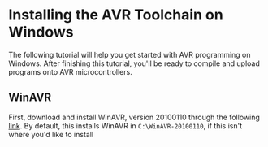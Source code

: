 # Installing the AVR Toolchain on Windows

The following tutorial will help you get started with AVR programming on
Windows. After finishing this tutorial, you'll be ready to compile and upload
programs onto AVR microcontrollers.

## WinAVR

First, download and install WinAVR, version 20100110 through the following
[link](https://sourceforge.net/projects/winavr/files/WinAVR/). By default, this
installs WinAVR in `C:\WinAVR-20100110`, if this isn't where you'd like to
install
